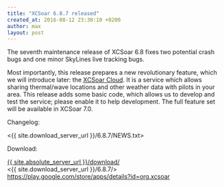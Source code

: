 ```yaml
---
title: "XCSoar 6.8.7 released"
created_at: 2016-08-12 23:30:10 +0200
author: max
layout: post
---
```


The seventh maintenance release of XCSoar 6.8 fixes two potential
crash bugs and one minor SkyLines live tracking bugs.

Most importantly, this release prepares a new revolutionary feature,
which we will introduce later: the
[XCSoar Cloud](http://cloud.xcsoar.net/).
It is a service
which allows sharing thermal/wave locations and other weather data
with pilots in your area.  This release adds some basic code, which
allows us to develop and test the service; please enable it to help
development.  The full feature set will be available in XCSoar 7.0.

Changelog:

  <{{ site.download_server_url }}/6.8.7/NEWS.txt>

Download:

 [{{ site.absolute_server_url }}/download/](/download/)  
 <{{ site.download_server_url }}/6.8.7/>  
 <https://play.google.com/store/apps/details?id=org.xcsoar>

